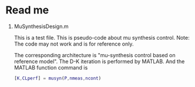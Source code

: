 # Read me

1. MuSynthesisDesign.m

   This is a test file. This is pseudo-code about mu synthesis control. Note: The code may not work and is for reference only. 

   The corresponding architecture is "mu-synthesis control based on reference model". The D-K iteration is performed by MATLAB. And the MATLAB function command is 

   ```matlab
   [K,CLperf] = musyn(P,nmeas,ncont)
   ```

   

   

   

